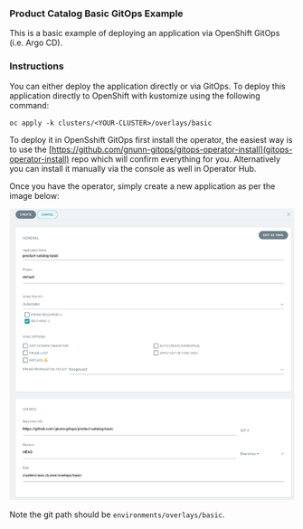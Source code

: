 ### Product Catalog Basic GitOps Example

This is a basic example of deploying an application via OpenShift GitOps (i.e. Argo CD).

### Instructions

You can either deploy the application directly or via GitOps. To deploy this application directly to OpenShift with kustomize using the following command:

```
oc apply -k clusters/<YOUR-CLUSTER>/overlays/basic
```

To deploy it in OpenSshift GitOps first install the operator, the easiest way is to use the [https://github.com/gnunn-gitops/gitops-operator-install](gitops-operator-install) repo which will confirm everything for you. Alternatively you can install it manually via the console as well in Operator Hub.

Once you have the operator, simply create a new application as per the image below:

![alt text](https://raw.githubusercontent.com/gnunn-gitops/product-catalog-basic/master/docs/images/argocd-create-app.png)

Note the git path should be `environments/overlays/basic`.
